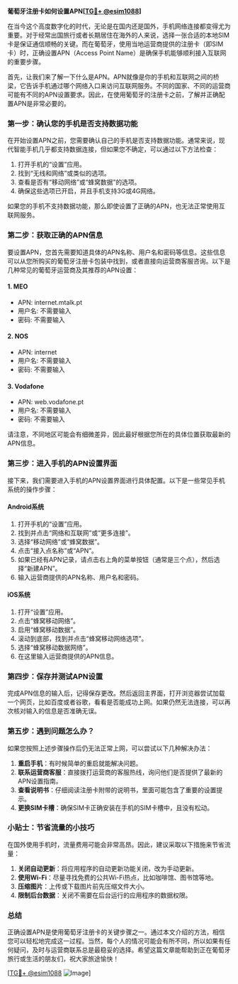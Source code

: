 **葡萄牙注册卡如何设置APN[[TG💪+ @esim1088](https://t.me/s/esim1088)]**

在当今这个高度数字化的时代，无论是在国内还是国外，手机网络连接都变得尤为重要。对于经常出国旅行或者长期居住在海外的人来说，选择一张合适的本地SIM卡是保证通信顺畅的关键。而在葡萄牙，使用当地运营商提供的注册卡（即SIM卡）时，正确设置APN（Access Point Name）是确保手机能够顺利接入互联网的重要步骤。

首先，让我们来了解一下什么是APN。APN就像是你的手机和互联网之间的桥梁，它告诉手机通过哪个网络入口来访问互联网服务。不同的国家、不同的运营商可能有不同的APN设置要求。因此，在使用葡萄牙的注册卡之前，了解并正确配置APN是非常必要的。

### **第一步：确认您的手机是否支持数据功能**

在开始设置APN之前，您需要确认自己的手机是否支持数据功能。通常来说，现代智能手机几乎都支持数据连接，但如果您不确定，可以通过以下方法检查：

1. 打开手机的“设置”应用。
2. 找到“无线和网络”或类似的选项。
3. 查看是否有“移动网络”或“蜂窝数据”的选项。
4. 确保这些选项已开启，并且手机支持3G或4G网络。

如果您的手机不支持数据功能，那么即使设置了正确的APN，也无法正常使用互联网服务。

### **第二步：获取正确的APN信息**

要设置APN，您首先需要知道具体的APN名称、用户名和密码等信息。这些信息可以从您所购买的葡萄牙注册卡包装中找到，或者直接向运营商客服咨询。以下是几种常见的葡萄牙运营商及其推荐的APN设置：

#### **1. MEO**
- APN: internet.mtalk.pt
- 用户名: 不需要输入
- 密码: 不需要输入

#### **2. NOS**
- APN: internet
- 用户名: 不需要输入
- 密码: 不需要输入

#### **3. Vodafone**
- APN: web.vodafone.pt
- 用户名: 不需要输入
- 密码: 不需要输入

请注意，不同地区可能会有细微差异，因此最好根据您所在的具体位置获取最新的APN信息。

### **第三步：进入手机的APN设置界面**

接下来，我们需要进入手机的APN设置界面进行具体配置。以下是一些常见手机系统的操作步骤：

#### **Android系统**
1. 打开手机的“设置”应用。
2. 找到并点击“网络和互联网”或“更多连接”。
3. 选择“移动网络”或“蜂窝数据”。
4. 点击“接入点名称”或“APN”。
5. 如果已经有APN记录，请点击右上角的菜单按钮（通常是三个点），然后选择“新建APN”。
6. 输入运营商提供的APN名称、用户名和密码。

#### **iOS系统**
1. 打开“设置”应用。
2. 点击“蜂窝移动网络”。
3. 启用“蜂窝移动数据”。
4. 滚动到底部，找到并点击“蜂窝移动网络选项”。
5. 选择“蜂窝移动数据网络”。
6. 在这里输入运营商提供的APN信息。

### **第四步：保存并测试APN设置**

完成APN信息的输入后，记得保存更改。然后返回主界面，打开浏览器尝试加载一个网页，比如百度或者谷歌，看看是否能成功上网。如果仍然无法连接，可以再次核对输入的信息是否准确无误。

### **第五步：遇到问题怎么办？**

如果您按照上述步骤操作后仍无法正常上网，可以尝试以下几种解决办法：

1. **重启手机**：有时候简单的重启就能解决问题。
2. **联系运营商客服**：直接拨打运营商的客服热线，询问他们是否提供了最新的APN设置指南。
3. **查看说明书**：仔细阅读注册卡附带的说明书，里面可能包含了重要的设置提示。
4. **更换SIM卡槽**：确保SIM卡正确安装在手机的SIM卡槽中，且没有松动。

### **小贴士：节省流量的小技巧**

在国外使用手机时，流量费用可能会非常高昂。因此，建议采取以下措施来节省流量：

1. **关闭自动更新**：将应用程序的自动更新功能关闭，改为手动更新。
2. **使用Wi-Fi**：尽量寻找免费的公共Wi-Fi热点，比如咖啡馆、图书馆等地。
3. **压缩图片**：上传或下载图片前先压缩文件大小。
4. **限制后台数据**：关闭不需要在后台运行的应用程序的数据权限。

### **总结**

正确设置APN是使用葡萄牙注册卡的关键步骤之一。通过本文介绍的方法，相信您可以轻松地完成这一过程。当然，每个人的情况可能会有所不同，所以如果有任何疑问，及时与运营商联系总是最稳妥的选择。希望这篇文章能帮助到正在葡萄牙旅行或生活的朋友们，祝大家旅途愉快！

[[TG💪+ @esim1088](https://t.me/s/esim1088) ![Image](https://i.postimg.cc/4NQfJmqS/Snipaste-2025-05-13-00-14-12.png)]